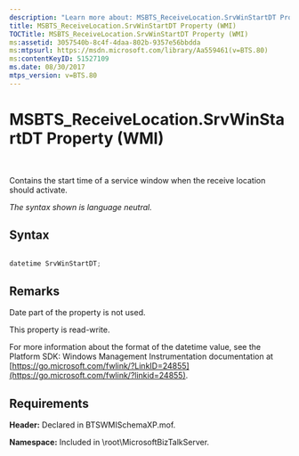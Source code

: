 ```yaml
---
description: "Learn more about: MSBTS_ReceiveLocation.SrvWinStartDT Property (WMI)"
title: MSBTS_ReceiveLocation.SrvWinStartDT Property (WMI)
TOCTitle: MSBTS_ReceiveLocation.SrvWinStartDT Property (WMI)
ms:assetid: 3057540b-8c4f-4daa-802b-9357e56bbdda
ms:mtpsurl: https://msdn.microsoft.com/library/Aa559461(v=BTS.80)
ms:contentKeyID: 51527109
ms.date: 08/30/2017
mtps_version: v=BTS.80
---
```


# MSBTS\_ReceiveLocation.SrvWinStartDT Property (WMI)

 

Contains the start time of a service window when the receive location should activate.

*The syntax shown is language neutral.*

## Syntax

```C#

datetime SrvWinStartDT;
```

## Remarks

Date part of the property is not used.

This property is read-write.

For more information about the format of the datetime value, see the Platform SDK: Windows Management Instrumentation documentation at [https://go.microsoft.com/fwlink/?LinkID=24855](https://go.microsoft.com/fwlink/?linkid=24855).

## Requirements

**Header:** Declared in BTSWMISchemaXP.mof.

**Namespace:** Included in \\root\\MicrosoftBizTalkServer.
